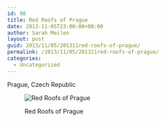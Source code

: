 ```yaml
---
id: 98
title: Red Roofs of Prague
date: 2013-11-05T23:00:00+00:00
author: Sarah Meilen
layout: post
guid: 2013/11/05/201311red-roofs-of-prague/
permalink: /2013/11/05/201311red-roofs-of-prague/
categories:
  - Uncategorized
---
```

Prague, Czech Republic<figure style="width: 2500px" class="wp-caption alignnone">

![Red Roofs of Prague](http://static1.squarespace.com/static/5064cb5984ae62abc9229999/5064cb5a84ae62abc92299ae/52796a7fe4b096461d066570/1432178550552/Red+Roofs.jpg)<figcaption class="wp-caption-text">Red Roofs of Prague</figcaption></figure>
